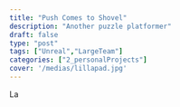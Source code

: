 ```yaml
---
title: "Push Comes to Shovel"
description: "Another puzzle platformer"
draft: false
type: "post"
tags: ["Unreal","LargeTeam"]
categories: ["2_personalProjects"]
cover: '/medias/lillapad.jpg'
---
```


La